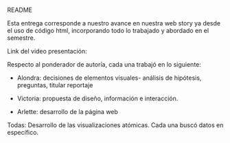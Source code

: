 README

Esta entrega corresponde a nuestro avance en nuestra web story ya desde el uso de código html, incorporando todo lo trabajado y abordado en el semestre. 

Link del video presentación: 



Respecto al ponderador de autoría, cada una trabajó en lo siguiente: 

- Alondra: decisiones de elementos visuales- análisis de hipótesis, preguntas, titular reportaje

- Victoria: propuesta de diseño, información e interacción.

- Arlette: desarrollo de la página web


Todas: Desarrollo de las visualizaciones atómicas. Cada una buscó datos en específico. 